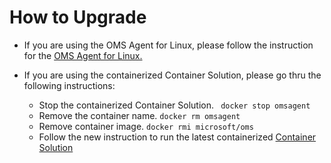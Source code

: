 # How to Upgrade 

- If you are using the OMS Agent for Linux, please follow the instruction for the [OMS Agent for Linux.](https://github.com/Microsoft/OMS-Agent-for-Linux/blob/master/docs/OMS-Agent-for-Linux.md)

- If you are using the containerized Container Solution, please go thru the following instructions: 
	- Stop the containerized Container Solution. 
	``` docker stop omsagent```
	- Remove the container name.
	```docker rm omsagent```
	- Remove container image.
	```docker rmi microsoft/oms```
	- Follow the new instruction to run the latest containerized [Container Solution](https://github.com/microsoft/OMS-docker#to-use-oms-for-all-containers-on-a-container-host)
